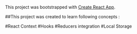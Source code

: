 This project was bootstrapped with [Create React App](https://github.com/facebook/create-react-app).

##This project was created to learn following concepts :

#React Context
#Hooks
#Reducers integration
#Local Storage
